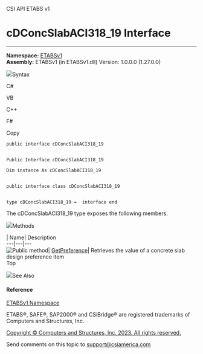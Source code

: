 ﻿

CSI API ETABS v1

# cDConcSlabACI318_19 Interface  
  
---  
  
**Namespace:** [ETABSv1](2780f1b8-2033-5289-2298-1cdb2a7508d9.htm)  
**Assembly:** ETABSv1 (in ETABSv1.dll) Version: 1.0.0.0 (1.27.0.0)

![](../icons/SectionExpanded.png)Syntax

C#

VB

C++

F#

Copy

    
    
    public interface cDConcSlabACI318_19
    
    
    Public Interface cDConcSlabACI318_19
    
    Dim instance As cDConcSlabACI318_19
    
    
    public interface class cDConcSlabACI318_19
    
    
    type cDConcSlabACI318_19 =  interface end

The cDConcSlabACI318_19 type exposes the following members.

![](../icons/SectionExpanded.png)Methods

| Name| Description  
---|---|---  
![Public method](../icons/pubmethod.gif)|
[GetPreference](ba6d7365-bd84-710f-d006-844333ccc695.htm)|  Retrieves the
value of a concrete slab design preference item  
Top

![](../icons/SectionExpanded.png)See Also

#### Reference

[ETABSv1 Namespace](2780f1b8-2033-5289-2298-1cdb2a7508d9.htm)

ETABS®, SAFE®, SAP2000® and CSiBridge® are registered trademarks of Computers
and Structures, Inc.  

[Copyright © Computers and Structures, Inc. 2023. All rights
reserved.](http://www.csiamerica.com)

Send comments on this topic to
[support@csiamerica.com](mailto:support%40csiamerica.com?Subject=CSI%20API%20ETABS%20v1)

